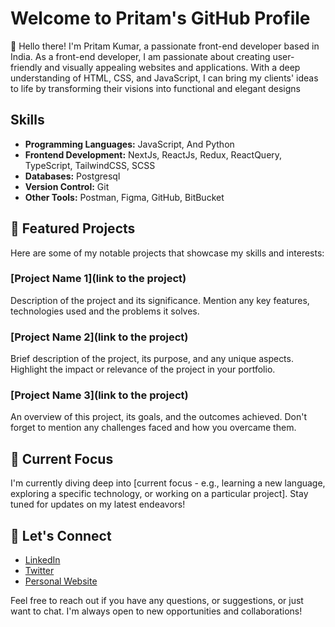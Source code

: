 # Welcome to Pritam's GitHub Profile

👋 Hello there! I'm Pritam Kumar, a passionate front-end developer based in India. As a front-end developer, I am passionate about creating user-friendly and visually appealing websites and applications. With a deep understanding of HTML, CSS, and JavaScript, I can bring my clients' ideas to life by transforming their visions into functional and elegant designs

## Skills

- **Programming Languages:** JavaScript, And Python
- **Frontend Development:** NextJs, ReactJs, Redux, ReactQuery, TypeScript, TailwindCSS, SCSS
- **Databases:** Postgresql
- **Version Control:** Git
- **Other Tools:** Postman, Figma, GitHub, BitBucket

## 🚀 Featured Projects

Here are some of my notable projects that showcase my skills and interests:

### [Project Name 1](link to the project)
Description of the project and its significance. Mention any key features, technologies used and the problems it solves.

### [Project Name 2](link to the project)
Brief description of the project, its purpose, and any unique aspects. Highlight the impact or relevance of the project in your portfolio.

### [Project Name 3](link to the project)
An overview of this project, its goals, and the outcomes achieved. Don't forget to mention any challenges faced and how you overcame them.

## 🌱 Current Focus

I'm currently diving deep into [current focus - e.g., learning a new language, exploring a specific technology, or working on a particular project]. Stay tuned for updates on my latest endeavors!

## 🤝 Let's Connect

- [LinkedIn](https://www.linkedin.com/in/pritam-kumar-0ab3431bb/)
- [Twitter](https://twitter.com/Pritamkr_)
- [Personal Website](https://pritam-kumar.netlify.app/)

Feel free to reach out if you have any questions, or suggestions, or just want to chat. I'm always open to new opportunities and collaborations!
